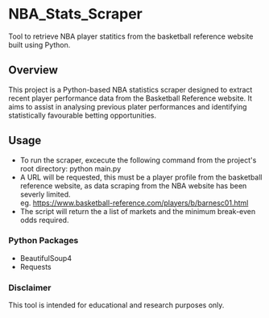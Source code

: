 # NBA_Stats_Scraper
Tool to retrieve NBA player statitics from the basketball reference website built using Python.

## Overview
This project is a Python-based NBA statistics scraper designed to extract recent player performance data from the Basketball Reference website. It aims to assist in analysing previous plater performances and identifying statistically favourable betting opportunities.

## Usage
- To run the scraper, excecute the following command from the project's root directory: python main.py</br>
- A URL will be requested, this must be a player profile from the basketball reference website, as data scraping from the NBA website has been severly limited.</br>
eg. https://www.basketball-reference.com/players/b/barnesc01.html
- The script will return the a list of markets and the minimum break-even odds required.

### Python Packages
- BeautifulSoup4
- Requests

### Disclaimer
This tool is intended for educational and research purposes only.
